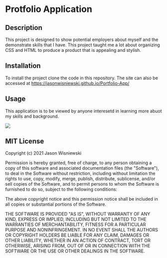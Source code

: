 # Protfolio Application

## Description
This project is designed to show potential employers about myself and the demonstrate
skills that I have.  This project taught me a lot about organizing CSS and HTML to produce a product that is appealing and stylish.

## Installation
To install the project clone the code in this repository.  The site can also be accessed at https://jasonwisniewski.github.io/Portfolio-App/

## Usage
This application is to be viewed by anyone interesetd in learning more abuot my skills and background.

<img src="./assets/images/screen-shot.png">

## MIT License

Copyright (c) 2021 Jason Wisniewski

Permission is hereby granted, free of charge, to any person obtaining a copy
of this software and associated documentation files (the "Software"), to deal
in the Software without restriction, including without limitation the rights
to use, copy, modify, merge, publish, distribute, sublicense, and/or sell
copies of the Software, and to permit persons to whom the Software is
furnished to do so, subject to the following conditions:

The above copyright notice and this permission notice shall be included in all
copies or substantial portions of the Software.

THE SOFTWARE IS PROVIDED "AS IS", WITHOUT WARRANTY OF ANY KIND, EXPRESS OR
IMPLIED, INCLUDING BUT NOT LIMITED TO THE WARRANTIES OF MERCHANTABILITY,
FITNESS FOR A PARTICULAR PURPOSE AND NONINFRINGEMENT. IN NO EVENT SHALL THE
AUTHORS OR COPYRIGHT HOLDERS BE LIABLE FOR ANY CLAIM, DAMAGES OR OTHER
LIABILITY, WHETHER IN AN ACTION OF CONTRACT, TORT OR OTHERWISE, ARISING FROM,
OUT OF OR IN CONNECTION WITH THE SOFTWARE OR THE USE OR OTHER DEALINGS IN THE
SOFTWARE.

